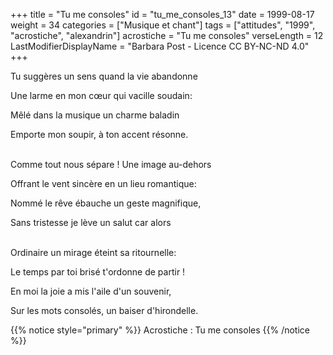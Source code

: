 +++
title = "Tu me consoles"
id = "tu_me_consoles_13"
date = 1999-08-17
weight = 34
categories = ["Musique et chant"]
tags = ["attitudes", "1999", "acrostiche", "alexandrin"]
acrostiche = "Tu me consoles"
verseLength = 12
LastModifierDisplayName = "Barbara Post - Licence CC BY-NC-ND 4.0"
+++

Tu suggères un sens quand la vie abandonne

Une larme en mon cœur qui vacille soudain:

Mêlé dans la musique un charme baladin

Emporte mon soupir, à ton accent résonne.

 \
Comme tout nous sépare ! Une image au-dehors

Offrant le vent sincère en un lieu romantique:

Nommé le rêve ébauche un geste magnifique,

Sans tristesse je lève un salut car alors

 \
Ordinaire un mirage éteint sa ritournelle:

Le temps par toi brisé t'ordonne de partir !

En moi la joie a mis l'aile d'un souvenir,

Sur les mots consolés, un baiser d'hirondelle.

{{% notice style="primary" %}}
Acrostiche : Tu me consoles
{{% /notice %}}

